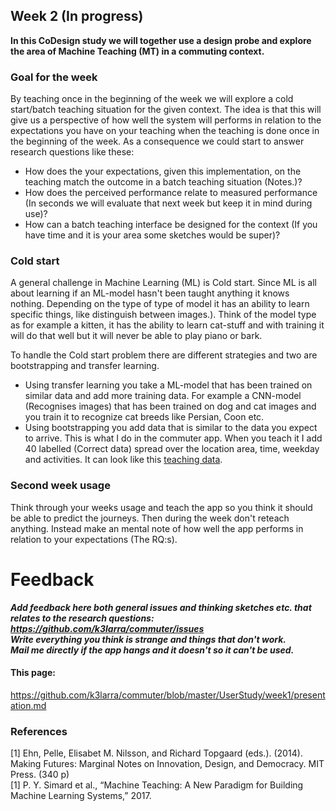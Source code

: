## Week 2 (In progress)
**In this CoDesign study we will together use a design probe and explore the area of Machine Teaching (MT) in a commuting context.**

### Goal for the week
By teaching once in the beginning of the week we will explore a cold start/batch teaching situation for the given context. The idea is that this will give us a perspective of how well the system will performs in relation to the expectations you have on your teaching when the teaching is done once in the beginning of the week.
As a consequence we could start to answer research questions like these:

* How does the your expectations, given this implementation, on the teaching match the outcome in a batch teaching situation (Notes.)?
* How does the perceived performance relate to measured performance (In seconds we will evaluate that next week but keep it in mind during use)?
* How can a batch teaching interface be designed for the context (If you have time and it is your area some sketches would be super)?

### Cold start
A general challenge in Machine Learning (ML) is Cold start.
Since ML is all about learning if an ML-model hasn't been taught anything it knows nothing. Depending on the type of type of model it has an ability to learn specific things, like distinguish between images.).
Think of the model type as for example a kitten, it has the ability to learn cat-stuff and with training it will do that well but it will never be able to play piano or bark.

To handle the Cold start problem there are different strategies and two are bootstrapping and transfer learning.
* Using transfer learning you take a ML-model that has been trained on similar data and add more training data. For example a CNN-model (Recognises images) that has been trained on dog and cat images and you train it to recognize cat breeds like Persian, Coon etc.
* Using bootstrapping you add data that is similar to the data you expect to arrive. This is what I do in the commuter app. When you teach it I add 40 labelled (Correct data) spread over the location area, time, weekday and activities. It can look like this [teaching data](https://github.com/k3larra/commuter/blob/master/UserStudy/week2/teach.csv).

### Second week usage
Think through your weeks usage and teach the app so you think it should be able to predict the journeys. Then during the week don't reteach anything. Instead make an mental note of how well the app performs in relation to your expectations (The RQ:s).

# Feedback

***Add feedback here both general issues and thinking sketches etc. that relates to the research questions:
https://github.com/k3larra/commuter/issues*** <br/>
***Write everything you think is strange and things that don't work.*** <br/>
***Mail me directly if the app hangs and it doesn't so it can't be used.***


#### This page:
https://github.com/k3larra/commuter/blob/master/UserStudy/week1/presentation.md

### References
[1] Ehn, Pelle, Elisabet M. Nilsson, and Richard Topgaard (eds.). (2014). Making Futures: Marginal Notes on Innovation, Design, and Democracy. MIT Press. (340 p)<br/>
[1] P. Y. Simard et al., “Machine Teaching: A New Paradigm for Building Machine Learning Systems,” 2017.
